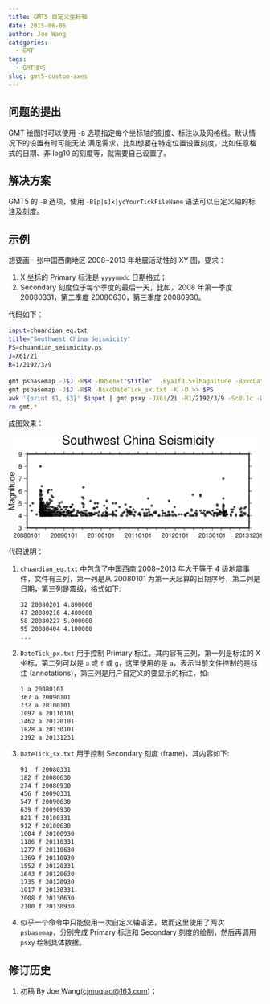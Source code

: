 ```yaml
---
title: GMT5 自定义坐标轴
date: 2015-06-06
author: Joe Wang
categories:
  - GMT
tags:
  - GMT技巧
slug: gmt5-custom-axes
---
```


## 问题的提出

GMT 绘图时可以使用 `-B` 选项指定每个坐标轴的刻度、标注以及网格线。默认情况下的设置有时可能无法
满足需求，比如想要在特定位置设置刻度，比如任意格式的日期、非 log10 的刻度等，就需要自己设置了。

<!--more-->

## 解决方案

GMT5 的 `-B` 选项，使用 `-B[p|s]x|ycYourTickFileName` 语法可以自定义轴的标注及刻度。

## 示例

想要画一张中国西南地区 2008\~2013 年地震活动性的 XY 图，要求：

1.  X 坐标的 Primary 标注是 `yyyymmdd` 日期格式；
2.  Secondary 刻度位于每个季度的最后一天，比如，2008 年第一季度 20080331，第二季度 20080630，第三季度 20080930。

代码如下：

``` bash
input=chuandian_eq.txt
title="Southwest China Seismicity"
PS=chuandian_seismicity.ps
J=X6i/2i
R=1/2192/3/9

gmt psbasemap -J$J -R$R -BWSen+t"$title"  -Bya1f0.5+lMagnitude -BpxcDateTick_px.txt -P -K > $PS
gmt psbasemap -J$J -R$R -BsxcDateTick_sx.txt -K -O >> $PS
awk '{print $1, $3}' $input | gmt psxy -JX6i/2i -R1/2192/3/9 -Sc0.1c -W1p,black -O >> $PS
rm gmt.*
```

成图效果：

![](/images/2015060601.png)

代码说明：

1.  `chuandian_eq.txt` 中包含了中国西南 2008\~2013 年大于等于 4 级地震事件，文件有三列，第一列是从 20080101 为第一天起算的日期序号，第二列是日期，第三列是震级，格式如下:

        32 20080201 4.800000
        47 20080216 4.400000
        58 20080227 5.000000
        95 20080404 4.100000
        ...

2.  `DateTick_px.txt` 用于控制 Primary 标注。其内容有三列，第一列是标注的 X 坐标，第二列可以是 `a` 或 `f` 或 `g`，这里使用的是 `a`，表示当前文件控制的是标注 (annotations)，第三列是用户自定义的要显示的标注，如:

        1 a 20080101
        367 a 20090101
        732 a 20100101
        1097 a 20110101
        1462 a 20120101
        1828 a 20130101
        2192 a 20131231

3.  `DateTick_sx.txt` 用于控制 Secondary 刻度 (frame)，其内容如下:

        91  f 20080331
        182 f 20080630
        274 f 20080930
        456 f 20090331
        547 f 20090630
        639 f 20090930
        821 f 20100331
        912 f 20100630
        1004 f 20100930
        1186 f 20110331
        1277 f 20110630
        1369 f 20110930
        1552 f 20120331
        1643 f 20120630
        1735 f 20120930
        1917 f 20130331
        2008 f 20130630
        2100 f 20130930

4.  似乎一个命令中只能使用一次自定义轴语法，故而这里使用了两次 `psbasemap`，分别完成
    Primary 标注和 Secondary 刻度的绘制，然后再调用 `psxy` 绘制具体数据。

## 修订历史

1.  初稿 By Joe Wang(<cjmuqiao@163.com>)；
